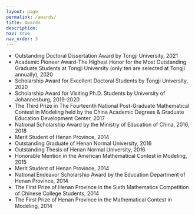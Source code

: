 ```yaml
---
layout: page
permalink: /awards/
title: Awards
description: 
nav: true
nav_order: 3
---
```


- Outstanding Doctoral Dissertation Award by Tongji University, 2021
- Academic Pioneer Award-The Highest Honor for the Most Outstanding Graduate Students at Tongji University (only ten are selected at Tongji annually), 2020
- Scholarship Award for Excellent Doctoral Students by Tongji University, 2020
- Scholarship Award for Visiting Ph.D. Students by University of Johannesburg, 2019-2020
- The Third Prize in The Fourteenth National Post-Graduate Mathematical Contest in Modeling held by the China Academic Degrees & Graduate Education Development Center, 2017
- National Scholarship Award by the Ministry of Education of China, 2016, 2018
- Merit Student of Henan Province, 2014
- Outstanding Graduate of Henan Normal University, 2016
- Outstanding Thesis of Henan Normal University, 2016
- Honorable Mention in the American Mathematical Contest in Modeling, 2015
- Merit Student of Henan Province, 2014     
- National Endeavor Scholarship Award by the Education Department of Henan Province, 2014
- The First Prize of Henan Province in the Sixth Mathematics Competition of Chinese College Students, 2014
- The First Prize of Henan Province in the Mathematical Contest in Modeling, 2014

